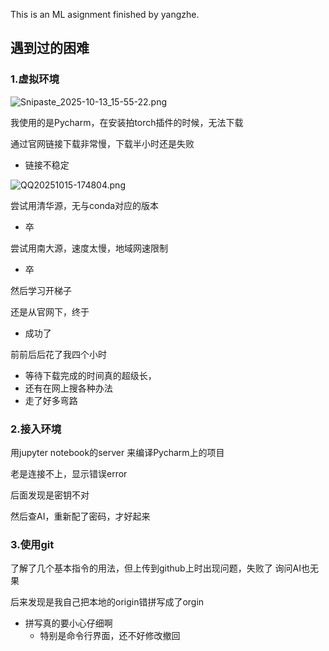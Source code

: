 This is an ML asignment finished by yangzhe.

## 遇到过的困难
### 1.虚拟环境

![Snipaste_2025-10-13_15-55-22.png](../Desktop/Snipaste_2025-10-13_15-55-22.png)

我使用的是Pycharm，在安装拍torch插件的时候，无法下载

通过官网链接下载非常慢，下载半小时还是失败

- 链接不稳定

![QQ20251015-174804.png](../Desktop/QQ20251015-174804.png)

尝试用清华源，无与conda对应的版本
- 卒

尝试用南大源，速度太慢，地域网速限制
- 卒

然后学习开梯子

还是从官网下，终于
- 成功了

前前后后花了我四个小时

- 等待下载完成的时间真的超级长，
- 还有在网上搜各种办法
- 走了好多弯路

### 2.接入环境

用jupyter notebook的server 来编译Pycharm上的项目

老是连接不上，显示错误error

后面发现是密钥不对

然后查AI，重新配了密码，才好起来

### 3.使用git

了解了几个基本指令的用法，但上传到github上时出现问题，失败了
询问AI也无果

后来发现是我自己把本地的origin错拼写成了orgin

- 拼写真的要小心仔细啊
  - 特别是命令行界面，还不好修改撤回